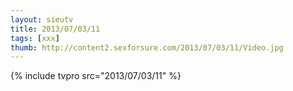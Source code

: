 ```yaml
--- 
layout: sieutv
title: 2013/07/03/11
tags: [xxx]
thumb: http://content2.sexforsure.com/2013/07/03/11/Video.jpg
---
```

{% include tvpro src="2013/07/03/11" %} 
